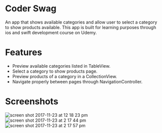 # Coder Swag

An app that shows available categories and allow user to select a category to show products available.
This app is built for learning purposes through ios and swift development course on Udemy.

# Features
- Preview available categories listed in TableView.
- Select a category to show products page.
- Preview products of a category in a CollectionView.
- Navigate properly between pages through NavigationController.

# Screenshots

![screen shot 2017-11-23 at 12 18 23 pm](https://user-images.githubusercontent.com/12214142/33172730-f9592b46-d059-11e7-9fae-6e8cb648e948.png)
![screen shot 2017-11-23 at 2 17 44 pm](https://user-images.githubusercontent.com/12214142/33172727-f90cbc0c-d059-11e7-9f37-934325665c36.png)
![screen shot 2017-11-23 at 2 17 57 pm](https://user-images.githubusercontent.com/12214142/33172729-f92f9592-d059-11e7-9cf2-4e496dc18294.png)

